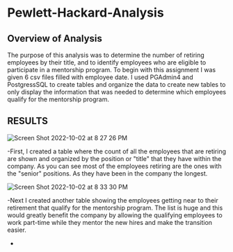 # Pewlett-Hackard-Analysis

## Overview of Analysis
The purpose of this analysis was to determine the number of retiring employees by their title, 
and to identify employees who are eligible to participate in a mentorship program.
To begin with this assignment I was given 6 csv files filled with employee date. 
I used PGAdmin4 and PostgressSQL to create tables and organize the data to create new tables to only display the information that was needed to determine which employees qualify for the mentorship program.


## RESULTS

![Screen Shot 2022-10-02 at 8 27 26 PM](https://user-images.githubusercontent.com/110702997/193486515-4b4a9b34-67fa-4abc-8ed8-75f9977560b9.png)

-First, I created a table where the count of all the employees that are retiring are shown and organized by the position or "title" that they have within the company. As you can see most of the employees retiring are the ones with the "senior" positions. As they have been in the company the longest.


![Screen Shot 2022-10-02 at 8 33 30 PM](https://user-images.githubusercontent.com/110702997/193486993-c040d670-1b42-4e1c-b5c1-43c3b6766ad7.png)

-Next I created another table showing the employees getting near to their retirement that qualify for the mentorship program. The list is huge and this would greatly benefit the company by allowing the qualifying employees to work part-time while they mentor the new hires and make the transition easier.


-
